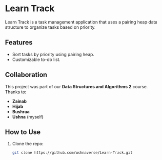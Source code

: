 # Learn Track

Learn Track is a task management application that uses a pairing heap data structure to organize tasks based on priority.

## Features
- Sort tasks by priority using pairing heap.
- Customizable to-do list.

## Collaboration

This project was part of our **Data Structures and Algorithms 2** course. Thanks to:
- **Zainab**
- **Hijab**
- **Bushraa**
- **Ushna** (myself)

## How to Use

1. Clone the repo:
   ```bash
   git clone https://github.com/ushnaverse/Learn-Track.git
